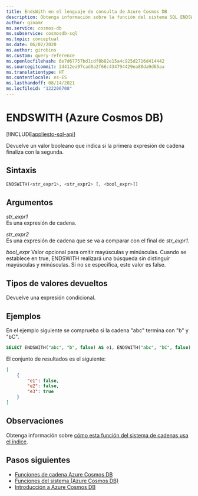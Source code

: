 ```yaml
---
title: EndsWith en el lenguaje de consulta de Azure Cosmos DB
description: Obtenga información sobre la función del sistema SQL ENDSWITH en Azure Cosmos DB para devolver un valor booleano que indica si la primera expresión de cadena finaliza con la segunda.
author: ginamr
ms.service: cosmos-db
ms.subservice: cosmosdb-sql
ms.topic: conceptual
ms.date: 06/02/2020
ms.author: girobins
ms.custom: query-reference
ms.openlocfilehash: 6e7d67757bd1cdf8b82e15a4c925d2716d414442
ms.sourcegitcommit: 2d412ea97cad0a2f66c434794429ea80da9d65aa
ms.translationtype: HT
ms.contentlocale: es-ES
ms.lasthandoff: 08/14/2021
ms.locfileid: "122206708"
---
```

# <a name="endswith-azure-cosmos-db"></a>ENDSWITH (Azure Cosmos DB)
[!INCLUDE[appliesto-sql-api](../includes/appliesto-sql-api.md)]

Devuelve un valor booleano que indica si la primera expresión de cadena finaliza con la segunda.  
  
## <a name="syntax"></a>Sintaxis
  
```sql
ENDSWITH(<str_expr1>, <str_expr2> [, <bool_expr>])
```  
  
## <a name="arguments"></a>Argumentos
  
*str_expr1*  
   Es una expresión de cadena.  
  
*str_expr2*  
   Es una expresión de cadena que se va a comparar con el final de *str_expr1*.

*bool_expr* Valor opcional para omitir mayúsculas y minúsculas. Cuando se establece en true, ENDSWITH realizará una búsqueda sin distinguir mayúsculas y minúsculas. Si no se especifica, este valor es false.
  
## <a name="return-types"></a>Tipos de valores devueltos
  
  Devuelve una expresión condicional.  
  
## <a name="examples"></a>Ejemplos
  
En el ejemplo siguiente se comprueba si la cadena "abc" termina con "b" y "bC".  
  
```sql
SELECT ENDSWITH("abc", "b", false) AS e1, ENDSWITH("abc", "bC", false) AS e2, ENDSWITH("abc", "bC", true) AS e3
```  
  
 El conjunto de resultados es el siguiente:  
  
```json
[
    {
        "e1": false,
        "e2": false,
        "e3": true
    }
]
```  

## <a name="remarks"></a>Observaciones

Obtenga información sobre [cómo esta función del sistema de cadenas usa el índice](sql-query-string-functions.md).

## <a name="next-steps"></a>Pasos siguientes

- [Funciones de cadena Azure Cosmos DB](sql-query-string-functions.md)
- [Funciones del sistema (Azure Cosmos DB)](sql-query-system-functions.md)
- [Introducción a Azure Cosmos DB](../introduction.md)
